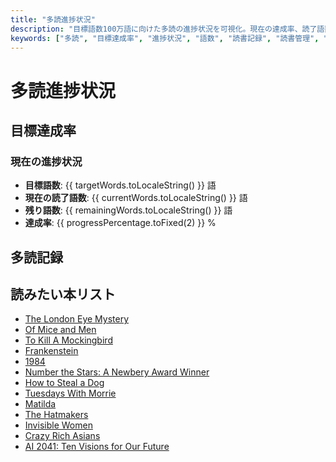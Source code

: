 ```yaml
---
title: "多読進捗状況"
description: "目標語数100万語に向けた多読の進捗状況を可視化。現在の達成率、読了語数、残り語数を円グラフで表示し、書籍ごとの詳細な記録も確認できます。"
keywords: ["多読", "目標達成率", "進捗状況", "語数", "読書記録", "読書管理", "読了記録", "読書進捗", "多読グラフ"]
---
```


# 多読進捗状況

## 目標達成率

<Chart :data="chartData" :options="chartOptions" />

### 現在の進捗状況
- **目標語数**: {{ targetWords.toLocaleString() }} 語
- **現在の読了語数**: {{ currentWords.toLocaleString() }} 語
- **残り語数**: {{ remainingWords.toLocaleString() }} 語
- **達成率**: {{ progressPercentage.toFixed(2) }} %

## 多読記録


<Table :books="books" />

## 読みたい本リスト

- [The London Eye Mystery](https://amzn.to/3DRwnOd)
- [Of Mice and Men](https://amzn.to/3PzkezL)
- [To Kill A Mockingbird](https://amzn.to/4giNtBK)
- [Frankenstein](https://amzn.to/3CvB4wH)
- [1984](https://amzn.to/3Codh1H)
- [Number the Stars: A Newbery Award Winner](https://amzn.to/3CuF94g)
- [How to Steal a Dog](https://amzn.to/40TZYiX)
- [Tuesdays With Morrie](https://amzn.to/4hEc7hg)
- [Matilda](https://amzn.to/4jIbGES)
- [The Hatmakers](https://amzn.to/4hkxzs4)
- [Invisible Women](https://amzn.to/4hnN0zW)
- [Crazy Rich Asians](https://amzn.to/4gsNUtj)
- [AI 2041: Ten Visions for Our Future](https://amzn.to/3Ei1rXs)



<script setup>
// Markdownから書籍データを解析する関数
function parseBooksFromMarkdown() {
  const rawBooks = `
- title: "Who Was Helen Keller?"
  author: "Gare Thompson"
  completedDate: "2025年1月9日"
  words: 8719

- title: "Who Was Steve Jobs?"
  author: "Pam Pollack"
  completedDate: "2025年1月10日"
  words: 7292

- title: "Diary of a Wimpy Kid #1"
  author: "Jeff Kinney"
  completedDate: "2025年1月16日"
  words: 19784

- title: "Who Was Albert Einstein?"
  author: "Jess Brallier"
  completedDate: "2025年1月17日"
  words: 8922

- title: "Who Was Anne Frank?"
  author: "Ann Abramson"
  completedDate: "2025年1月18日"
  words: 7086

- title: "Who Was Charles Darwin?"
  author: "Deborah Hopkinson"
  completedDate: "2025年1月20日"
  words: 6976

- title: "Diary of a Wimpy Kid #2"
  author: "Jeff Kinney"
  completedDate: "2025年1月21日"
  words: 20165

- title: "Who Was Leonardo da Vinci?"
  author: "Roberta Edwards"
  completedDate: "2025年1月24日"
  words: 8607

- title: "Holes"
  author: "Louis Sachar"
  completedDate: "2025年1月28日"
  words: 47079

- title: "Who was Neil Armstrong?"
  author: "Roberta Edwards"
  completedDate: "2025年1月29日"
  words: 6602

- title: "Harry Potter and the Philosopher's Stone"
  author: "J.K. Rowling"
  completedDate: "2025年2月3日"
  words: 77325

- title: "Harry Potter and the Chamber of Secrets"
  author: "J.K. Rowling"
  completedDate: "2025年2月26日"
  words: 84799

- title: "Harry Potter and the Prisoner of Azkaban"
  author: "J.K. Rowling"
  completedDate: "2025年3月14日"
  words: 106821

- title: "Harry Potter and the Goblet of Fire"
  author: "J.K. Rowling"
  completedDate: "2025年4月3日"
  words: 190858

- title: "Harry Potter and the Order of the Phoenix"
  author: "J.K. Rowling"
  completedDate: "2025年4月27日"
  words: 257154

- title: "Harry Potter and the Half-Blood Prince"
  author: "J.K. Rowling"
  completedDate: "2025年5月16日"
  words: 169441

- title: "Harry Potter and the Deathly Hallows"
  author: "J.K. Rowling"
  completedDate: "2025年6月8日"
  words: 116230
  `;
  return rawBooks
    .trim()
    .split("\n\n")
    .map((entry) => {
      const lines = entry.split("\n");
      return {
        title: lines[0].split(": ")[1].replace(/"/g, ""),
        author: lines[1].split(": ")[1].replace(/"/g, ""),
        completedDate: lines[2].split(": ")[1].replace(/"/g, ""),
        words: parseInt(lines[3].split(": ")[1], 10),
      };
    });
}

// 書籍データを取得
const books = parseBooksFromMarkdown();

// 現在の語数と目標
const currentWords = books.reduce((sum, book) => sum + book.words, 0);
const targetWords = 2000000;
const remainingWords = targetWords - currentWords;

// 達成率（％）
const progressPercentage = (currentWords / targetWords) * 100;

// グラフ用のデータ
const chartData = {
  labels: ['達成済み', '残り'],
  datasets: [
    {
      label: '目標達成率',
      data: [currentWords, remainingWords],
      backgroundColor: ['rgba(75, 192, 192, 0.6)', 'rgba(192, 192, 192, 0.6)'],
      borderColor: ['rgba(75, 192, 192, 1)', 'rgba(192, 192, 192, 1)'],
      borderWidth: 1,
    },
  ],
};

// グラフのオプション
const chartOptions = {
  responsive: true,
  plugins: {
    legend: {
      display: true,
      position: 'top',
    },
    tooltip: {
      callbacks: {
        label: (tooltipItem) => `${tooltipItem.label}: ${tooltipItem.raw.toLocaleString()} 語`,
      },
    },
  },
};
</script>
